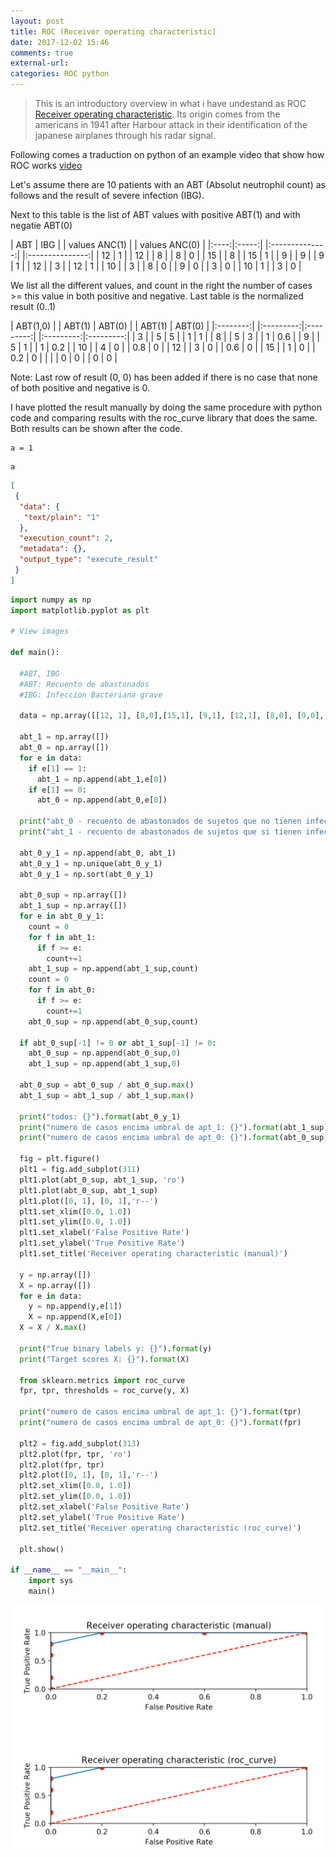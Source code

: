 ```yaml
---
layout: post
title: ROC (Receiver operating characteristic)
date: 2017-12-02 15:46
comments: true
external-url:
categories: ROC python
---
```


> This is an introductory overview in what i have undestand as ROC [Receiver operating characteristic](https://en.wikipedia.org/wiki/Receiver_operating_characteristic). Its origin comes from the americans in 1941 after Harbour attack in their identification of the japanese airplanes through his radar signal.

Following comes a traduction on python of an example video that show how ROC works [video](https://www.youtube.com/watch?v=11AbEeCLKOw&t=416s)

Let's assume there are 10 patients with an ABT (Absolut neutrophil count) as follows and the result of severe infection (IBG).

Next to this table is the list of ABT values with positive ABT(1) and with negatie ABT(0)

| ABT  | IBG   |    | values ANC(1)  |   | values ANC(0)   |
|:----:|:-----:|    |:--------------:|   |:---------------:|
| 12   | 1     |    |  12            |   |   8             |
| 8    | 0     |    |  15            |   |   8             |
| 15   | 1     |    |  9             |   |   9             |
| 9    | 1     |    |  12            |   |   3             |
| 12   | 1     |    |  10            |   |   3             |
| 8    | 0     |
| 9    | 0     |
| 3    | 0     |
| 10   | 1     |
| 3    | 0     |

We list all the different values, and count in the right the number of cases >= this value in both positive and negative. Last table is the normalized result (0..1)

| ABT(1,0) |    | ABT(1)    | ABT(0)    |    | ABT(1)    | ABT(0)    |
|:--------:|    |:---------:|:---------:|    |:---------:|:---------:|
|   3      |    |   5       |     5     |    |   1       |     1     |
|   8      |    |   5       |     3     |    |   1       |     0.6   |
|   9      |    |   5       |     1     |    |   1       |     0.2   |
|   10     |    |   4       |     0     |    |   0.8     |     0     |
|   12     |    |   3       |     0     |    |   0.6     |     0     |
|   15     |    |   1       |     0     |    |   0.2     |     0     |
|          |    |   0       |     0     |    |   0       |     0     |

Note: Last row of result (0, 0) has been added if there is no case that none of both positive and negative is 0.

I have plotted the result manually by doing the same procedure with python code and comparing results with the roc_curve library that does the same. Both results can be shown after the code.

```{.python .input  n=1}
a = 1
```

```{.python .input  n=2}
a
```

```{.json .output n=2}
[
 {
  "data": {
   "text/plain": "1"
  },
  "execution_count": 2,
  "metadata": {},
  "output_type": "execute_result"
 }
]
```


```python
import numpy as np
import matplotlib.pyplot as plt 

# View images

def main():    

  #ABT, IBG
  #ABT: Recuento de abastonados
  #IBG: Infeccion Bacteriana grave

  data = np.array([[12, 1], [8,0],[15,1], [9,1], [12,1], [8,0], [9,0], [3,0], [10,1], [3,0]])

  abt_1 = np.array([])
  abt_0 = np.array([])
  for e in data:
    if e[1] == 1:
      abt_1 = np.append(abt_1,e[0])
    if e[1] == 0:
      abt_0 = np.append(abt_0,e[0])

  print("abt_0 - recuento de abastonados de sujetos que no tienen infeccion: {}").format(abt_0)
  print("abt_1 - recuento de abastonados de sujetos que si tienen infeccion: {}").format(abt_1)

  abt_0_y_1 = np.append(abt_0, abt_1)
  abt_0_y_1 = np.unique(abt_0_y_1)
  abt_0_y_1 = np.sort(abt_0_y_1)

  abt_0_sup = np.array([])
  abt_1_sup = np.array([])
  for e in abt_0_y_1:
    count = 0
    for f in abt_1:
      if f >= e:
        count+=1
    abt_1_sup = np.append(abt_1_sup,count)
    count = 0
    for f in abt_0:
      if f >= e:
        count+=1
    abt_0_sup = np.append(abt_0_sup,count)  

  if abt_0_sup[-1] != 0 or abt_1_sup[-1] != 0:
    abt_0_sup = np.append(abt_0_sup,0)
    abt_1_sup = np.append(abt_1_sup,0)

  abt_0_sup = abt_0_sup / abt_0_sup.max()
  abt_1_sup = abt_1_sup / abt_1_sup.max()

  print("todos: {}").format(abt_0_y_1)
  print("numero de casos encima umbral de apt_1: {}").format(abt_1_sup)
  print("numero de casos encima umbral de apt_0: {}").format(abt_0_sup)

  fig = plt.figure()
  plt1 = fig.add_subplot(311)
  plt1.plot(abt_0_sup, abt_1_sup, 'ro')
  plt1.plot(abt_0_sup, abt_1_sup)
  plt1.plot([0, 1], [0, 1],'r--')
  plt1.set_xlim([0.0, 1.0])
  plt1.set_ylim([0.0, 1.0])
  plt1.set_xlabel('False Positive Rate')
  plt1.set_ylabel('True Positive Rate')
  plt1.set_title('Receiver operating characteristic (manual)')

  y = np.array([])
  X = np.array([])
  for e in data:
    y = np.append(y,e[1])
    X = np.append(X,e[0])
  X = X / X.max()

  print("True binary labels y: {}").format(y)
  print("Target scores X: {}").format(X)

  from sklearn.metrics import roc_curve
  fpr, tpr, thresholds = roc_curve(y, X)

  print("numero de casos encima umbral de apt_1: {}").format(tpr)
  print("numero de casos encima umbral de apt_0: {}").format(fpr)

  plt2 = fig.add_subplot(313)
  plt2.plot(fpr, tpr, 'ro')
  plt2.plot(fpr, tpr)
  plt2.plot([0, 1], [0, 1],'r--')
  plt2.set_xlim([0.0, 1.0])
  plt2.set_ylim([0.0, 1.0])
  plt2.set_xlabel('False Positive Rate')
  plt2.set_ylabel('True Positive Rate')
  plt2.set_title('Receiver operating characteristic (roc_curve)')

  plt.show()

if __name__ == "__main__":
    import sys
    main()

```

![result](/assets/roc.png)
